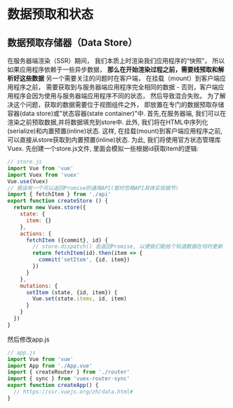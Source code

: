 # 数据预取和状态

## 数据预取存储器（Data Store）
在服务器端渲染（SSR）期间， 我们本质上时渲染我们应用程序的“快照”， 所以如果应用程序依赖于一些异步数据， **那么在开始渲染过程之前，需要线预取和解析好这些数据**
另一个需要关注的问题时在客户端， 在挂载（mount）到客户端应用程序之前， 需要获取到与服务器端应用程序完全相同的数据 - 否则，客户端应用程序会因为使用与服务器端应用程序不同的状态， 然后导致混合失败。
为了解决这个问题，获取的数据需要位于视图组件之外， 即放置在专门的数据预取存储容器(data store)或"状态容器(state container)"中. 首先,在服务器端, 我们可以在渲染之前预取数据,并将数据填充到store中. 此外, 我们将在HTML中序列化(serialize)和内置预置(inline)状态. 这样, 在挂载(mount)到客户端应用程序之前, 可以直接从store获取到内置预置(inline)状态.
为此, 我们将使用官方状态管理库Vuex. 先创建一个store.js文件, 里面会模拟一些根据id获取item的逻辑:
```js
// store.js
import Vue from 'vue'
import Vuex from 'vuex'
Vue.use(Vuex)
// 假设有一个可以返回Promise的通用API(暂时忽略API具体实现细节)
import { fetchItem } from './api'
export function createStore () {
  return new Vuex.store({
    state: {
      item: {}
    },
    actions: {
      fetchItem ({commit}, id) {
        // store.dispatch() 会返回Promise, 以便我们能给个知道数据在何时更新
        return fetchItem(id).then(item => {
          commit('setItem', {id, item})
        })
      }
    },
    mutations: {
      setItem (state, {id, item}) {
        Vue.set(state.items, id, item)
      }
    }
  })
}
```
然后修改app.js
```js
// app.js
import Vue from 'vue'
import App from './App.vue'
import { createRouter } from './router'
import { sync } from 'vuex-router-sync'
export function createApp() {
  // https://ssr.vuejs.org/zh/data.html#
}
```